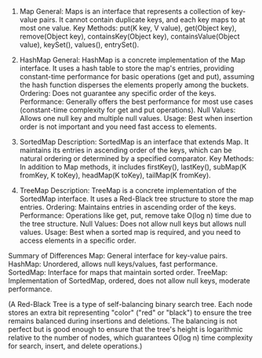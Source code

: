 1. Map
    General: Maps is an interface that represents a collection of key-value pairs. It cannot contain duplicate keys, and each key maps to at most one value.
    Key Methods: put(K key, V value), get(Object key), remove(Object key), containsKey(Object key), containsValue(Object value), keySet(), values(), entrySet().

2. HashMap
    General: HashMap is a concrete implementation of the Map interface. It uses a hash table to store the map's entries, providing constant-time performance for basic operations (get and put), assuming the hash function disperses the elements properly among the buckets.
    Ordering: Does not guarantee any specific order of the keys.
    Performance: Generally offers the best performance for most use cases (constant-time complexity for get and put operations).
    Null Values: Allows one null key and multiple null values.
    Usage: Best when insertion order is not important and you need fast access to elements.

3. SortedMap
    Description: SortedMap is an interface that extends Map. It maintains its entries in ascending order of the keys, which can be natural ordering or determined by a specified comparator.
    Key Methods: In addition to Map methods, it includes firstKey(), lastKey(), subMap(K fromKey, K toKey), headMap(K toKey), tailMap(K fromKey).

4. TreeMap
    Description: TreeMap is a concrete implementation of the SortedMap interface. It uses a Red-Black tree structure to store the map entries.
    Ordering: Maintains entries in ascending order of the keys.
    Performance: Operations like get, put, remove take O(log n) time due to the tree structure.
    Null Values: Does not allow null keys but allows null values.
    Usage: Best when a sorted map is required, and you need to access elements in a specific order.


Summary of Differences
Map: General interface for key-value pairs.
HashMap: Unordered, allows null keys/values, fast performance.
SortedMap: Interface for maps that maintain sorted order.
TreeMap: Implementation of SortedMap, ordered, does not allow null keys, moderate performance.


(A Red-Black Tree is a type of self-balancing binary search tree. Each node stores an extra bit representing "color" ("red" or "black") to ensure the tree remains balanced during insertions and deletions. The balancing is not perfect but is good enough to ensure that the tree's height is logarithmic relative to the number of nodes, which guarantees O(log n) time complexity for search, insert, and delete operations.)

